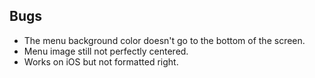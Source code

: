 ## Bugs
* The menu background color doesn't go to the bottom of the screen.
* Menu image still not perfectly centered.
* Works on iOS but not formatted right.
